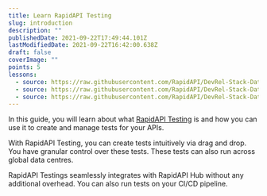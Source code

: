 ```yaml
---
title: Learn RapidAPI Testing
slug: introduction
description: ""
publishedDate: 2021-09-22T17:49:44.101Z
lastModifiedDate: 2021-09-22T16:42:00.638Z
draft: false
coverImage: ""
points: 5
lessons:
  - source: https://raw.githubusercontent.com/RapidAPI/DevRel-Stack-Data/dev/learn/courses/rapidapi-testing/modules/introduction/lessons/01-getting-started.md
  - source: https://raw.githubusercontent.com/RapidAPI/DevRel-Stack-Data/dev/learn/courses/rapidapi-testing/modules/introduction/lessons/02-scheduling-tests.md
  - source: https://raw.githubusercontent.com/RapidAPI/DevRel-Stack-Data/dev/learn/courses/rapidapi-testing/modules/introduction/lessons/03-monitoring-tests.md
---
```


<Lead>

  In this guide, you will learn about what [RapidAPI Testing](https://rapidapi.com/testing?utm_source=learn.RapidAPI.com&utm_medium=DevRel&utm_campaign=DevRel) is and how you can use it to create and manage tests for your APIs.

</Lead>

With RapidAPI Testing, you can create tests intuitively via drag and drop. You have granular control over these tests. These tests can also run across global data centres.

RapidAPI Testings seamlessly integrates with RapidAPI Hub without any additional overhead. You can also run tests on your CI/CD pipeline.
